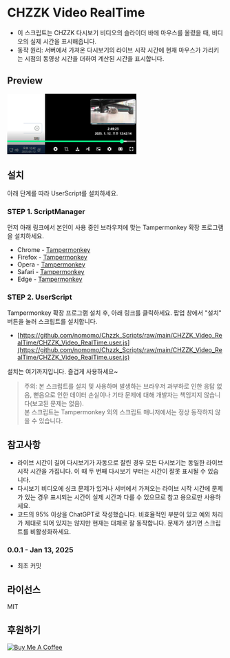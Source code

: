 # CHZZK Video RealTime

- 이 스크립트는 CHZZK 다시보기 비디오의 슬라이더 바에 마우스를 올렸을 때, 비디오의 실제 시간을 표시해줍니다.
- 동작 원리: 서버에서 가져온 다시보기의 라이브 시작 시간에 현재 마우스가 가리키는 시점의 동영상 시간을 더하여 계산된 시간을 표시합니다.

## Preview

<img src="./images/preview.png" width="300px" />

## 설치

아래 단계를 따라 UserScript를 설치하세요.

### STEP 1. ScriptManager

먼저 아래 링크에서 본인이 사용 중인 브라우저에 맞는 Tampermonkey 확장 프로그램을 설치하세요.

- Chrome - [Tampermonkey](https://chrome.google.com/webstore/detail/tampermonkey/dhdgffkkebhmkfjojejmpbldmpobfkfo)
- Firefox - [Tampermonkey](https://addons.mozilla.org/ko/firefox/addon/tampermonkey/)
- Opera - [Tampermonkey](https://addons.opera.com/extensions/details/tampermonkey-beta/)
- Safari - [Tampermonkey](https://safari.tampermonkey.net/tampermonkey.safariextz)
- Edge - [Tampermonkey](https://microsoftedge.microsoft.com/addons/detail/tampermonkey/iikmkjmpaadaobahmlepeloendndfphd)

### STEP 2. UserScript

Tampermonkey 확장 프로그램 설치 후, 아래 링크를 클릭하세요. 팝업 창에서 "설치" 버튼을 눌러 스크립트를 설치합니다.

- [https://github.com/nomomo/Chzzk_Scripts/raw/main/CHZZK_Video_RealTime/CHZZK_Video_RealTime.user.js](https://github.com/nomomo/Chzzk_Scripts/raw/main/CHZZK_Video_RealTime/CHZZK_Video_RealTime.user.js)

설치는 여기까지입니다. 즐겁게 사용하세요~

> 주의: 본 스크립트를 설치 및 사용하며 발생하는 브라우저 과부하로 인한 응답 없음, 뻗음으로 인한 데이터 손실이나 기타 문제에 대해 개발자는 책임지지 않습니다(보고된 문제는 없음).  
> 본 스크립트는 Tampermonkey 외의 스크립트 매니저에서는 정상 동작하지 않을 수 있습니다.

## 참고사항

- 라이브 시간이 길어 다시보기가 자동으로 잘린 경우 모든 다시보기는 동일한 라이브 시작 시간을 가집니다. 이 때 두 번째 다시보기 부터는 시간이 잘못 표시될 수 있습니다.
- 다시보기 비디오에 싱크 문제가 있거나 서버에서 가져오는 라이브 시작 시간에 문제가 있는 경우 표시되는 시간이 실제 시간과 다를 수 있으므로 참고 용으로만 사용하세요.
- 코드의 95% 이상을 ChatGPT로 작성했습니다. 비효율적인 부분이 있고 예외 처리가 제대로 되어 있지는 않지만 현재는 대체로 잘 동작합니다. 문제가 생기면 스크립트를 비활성화하세요.

### 0.0.1 - Jan 13, 2025

- 최초 커밋

## 라이선스

MIT

## 후원하기

<a href="https://www.buymeacoffee.com/nomomo" target="_blank"><img src="https://cdn.buymeacoffee.com/buttons/default-yellow.png" alt="Buy Me A Coffee" height="60"></a>